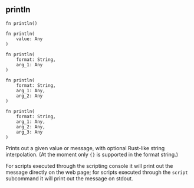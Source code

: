 ## println

```rhai
fn println()
```

```rhai
fn println(
    value: Any
)
```

```rhai
fn println(
    format: String,
    arg_1: Any
)
```

```rhai
fn println(
    format: String,
    arg_1: Any,
    arg_2: Any
)
```

```rhai
fn println(
    format: String,
    arg_1: Any,
    arg_2: Any,
    arg_3: Any
)
```

Prints out a given value or message, with optional Rust-like string interpolation.
(At the moment only `{}` is supported in the format string.)

For scripts executed through the scripting console it will print out the message
directly on the web page; for scripts executed through the `script` subcommand
it will print out the message on stdout.
